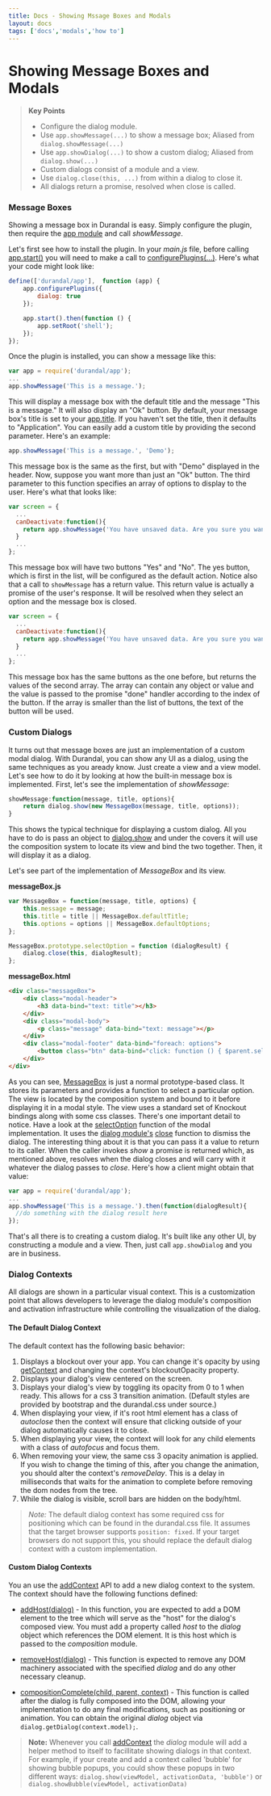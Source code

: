 ```yaml
---
title: Docs - Showing Mssage Boxes and Modals
layout: docs
tags: ['docs','modals','how to']
---
```

# Showing Message Boxes and Modals
#### 

<blockquote>
  <strong>Key Points</strong>
  <ul>
    <li>Configure the dialog module.</li>
    <li>
      Use <code>app.showMessage(...)</code> to show a message box; Aliased from <code>dialog.showMessage(...)</code>
    </li>
    <li>
      Use <code>app.showDialog(...)</code> to show a custom dialog; Aliased from <code>dialog.show(...)</code>
    </li>
    <li>
      Custom dialogs consist of a module and a view.
    </li>
    <li>
      Use <code>dialog.close(this, ...)</code> from within a dialog to close it.
    </li>
    <li>
      All dialogs return a promise, resolved when close is called.
    </li>
  </ul>
</blockquote>

### Message Boxes

Showing a message box in Durandal is easy. Simply configure the plugin, then require the [app module](/documentation/api#module/app) and call _showMessage_. 

Let's first see how to install the plugin. In your _main.js_ file, before calling [app.start()](/documentation/api#module/app/method/start) you will need to make a call to [configurePlugins(...)](/documentation/api#module/app/method/configurePlugins). Here's what your code might look like:

```javascript
define(['durandal/app'],  function (app) {
    app.configurePlugins({
        dialog: true
    });

    app.start().then(function () {
        app.setRoot('shell');
    });
});
```

Once the plugin is installed, you can show a message like this:

```javascript
var app = require('durandal/app');
...
app.showMessage('This is a message.');
```

This will display a message box with the default title and the message "This is a message." It will also display an "Ok" button.
By default, your message box's title is set to your [app.title](/documentation/api#module/app/property/title). If you haven't set the title, then it defaults to "Application".
You can easily add a custom title by providing the second parameter. Here's an example:

```javascript
app.showMessage('This is a message.', 'Demo');
```

This message box is the same as the first, but with "Demo" displayed in the header. Now, suppose you want more than just an "Ok" button. 
The third parameter to this function specifies an array of options to display to the user. Here's what that looks like:

```javascript
var screen = {
  ...
  canDeactivate:function(){
    return app.showMessage('You have unsaved data. Are you sure you want to close?', 'Unsaved Data', ['Yes', 'No']);
  }
  ...
};
```

This message box will have two buttons "Yes" and "No". The yes button, which is first in the list, will be configured as the default action.
Notice also that a call to `showMessage` has a return value. This return value is actually a promise of the user's response. 
It will be resolved when they select an option and the message box is closed.

```javascript
var screen = {
  ...
  canDeactivate:function(){
    return app.showMessage('You have unsaved data. Are you sure you want to close?', 'Unsaved Data', ['Yes', 'No'], [true, false]);
  }
  ...
};
```

This message box has the same buttons as the one before, but returns the values of the second array. The array can contain any object or value
and the value is passed to the promise "done" handler according to the index of the button. If the array is smaller than the list of buttons,
the text of the button will be used.

### Custom Dialogs

It turns out that message boxes are just an implementation of a custom modal dialog.
With Durandal, you can show any UI as a dialog, using the same techniques as you aready know. Just create a view and a view model.
Let's see how to do it by looking at how the built-in message box is implemented. 
First, let's see the implementation of _showMessage_:

```javascript
showMessage:function(message, title, options){
    return dialog.show(new MessageBox(message, title, options));
}
```

This shows the typical technique for displaying a custom dialog. All you have to do is pass an object to [dialog.show](/documentation/api#module/dialog/method/show) and under the covers it will use the composition system to locate its view and bind the two together. Then, it will display it as a dialog.

Let's see part of the implementation of _MessageBox_ and its view.

**messageBox.js**
```javascript
var MessageBox = function(message, title, options) {
    this.message = message;
    this.title = title || MessageBox.defaultTitle;
    this.options = options || MessageBox.defaultOptions;
};

MessageBox.prototype.selectOption = function (dialogResult) {
    dialog.close(this, dialogResult);
};
```
**messageBox.html**
```html
<div class="messageBox">
    <div class="modal-header">
        <h3 data-bind="text: title"></h3>
    </div>
    <div class="modal-body">
        <p class="message" data-bind="text: message"></p>
    </div>
    <div class="modal-footer" data-bind="foreach: options">
        <button class="btn" data-bind="click: function () { $parent.selectOption($data); }, text: $data, css: { 'btn-primary': $index() == 0, autofocus: $index() == 0 }"></button>
    </div>
</div>
```

As you can see, [MessageBox](/documentation/api#module/dialog/class/MessageBox) is just a normal prototype-based class. It stores its parameters and provides a function to select a particular option.
The view is located by the composition system and bound to it before displaying it in a modal style. The view uses a standard set of Knockout bindings along with some css classes.
There's one important detail to notice. Have a look at the [selectOption](/documentation/api#class/MessageBox/method/selectOption) function of the modal implementation.
It uses the [dialog module's](/documentation/api#module/dialog) [close](/documentation/api#module/dialog/method/close) function to dismiss the dialog. The interesting thing about it is that you can pass it a value to return to its caller.
When the caller invokes _show_ a promise is returned which, as mentioned above, resolves when the dialog closes and will carry with it whatever the dialog passes to _close_.
Here's how a client might obtain that value:

```javascript
var app = require('durandal/app');
...
app.showMessage('This is a message.').then(function(dialogResult){
  //do something with the dialog result here
});
```

That's all there is to creating a custom dialog. It's built like any other UI, by constructing a module and a view. Then, just call `app.showDialog` and you are in business.

### Dialog Contexts

All dialogs are shown in a particular visual context. This is a customization point that allows developers to leverage the dialog module's composition and activation infrastructure while controlling the visualization of the dialog.

#### The Default Dialog Context

The default context has the following basic behavior:

1. Displays a blockout over your app. You can change it's opacity by using [getContext](/documentation/api#module/dialog/method/getContext) and changing the context's blockoutOpacity property.
2. Displays your dialog's view centered on the screen.
3. Displays your dialog's view by toggling its opacity from 0 to 1 when ready. This allows for a css 3 transition animation. (Default styles are provided by bootstrap and the durandal.css under source.)
4. When displaying your view, if it's root html element has a class of _autoclose_ then the context will ensure that clicking outside of your dialog automatically causes it to close.
5. When displaying your view, the context will look for any child elements with a class of _autofocus_ and focus them.
6. When removing your view, the same css 3 opacity animation is applied. If you wish to change the timing of this, after you change the animation, you should alter the context's _removeDelay_. This is a delay in milliseconds that waits for the animation to complete before removing the dom nodes from the tree.
7. While the dialog is visible, scroll bars are hidden on the body/html.

>*Note:* The default dialog context has some required css for positioning which can be found in the durandal.css file. It assumes that the target browser supports `position: fixed`. If your target browsers do not support this, you should replace the default dialog context with a custom implementation.

#### Custom Dialog Contexts

You an use the [addContext](/documentation/api#module/dialog/method/addContext) API to add a new dialog context to the system. The context should have the following functions defined:

* [addHost(dialog)](/documentation/api#class/DialogContext/method/addHost) - In this function, you are expected to add a DOM element to the tree which will serve as the "host" for the dialog's composed view. You must add a property called _host_ to the _dialog_ object which references the DOM element. It is this host which is passed to the _composition_ module.

* [removeHost(dialog)](/documentation/api#class/DialogContext/method/removeHost) - This function is expected to remove any DOM machinery associated with the specified _dialog_ and do any other necessary cleanup.

* [compositionComplete(child, parent, context)](/documentation/api#class/DialogContext/method/compositionComplete) - This function is called after the dialog is fully composed into the DOM, allowing your implementation to do any final modifications, such as positioning or animation. You can obtain the original _dialog_ object via `dialog.getDialog(context.model);`.

> **Note:** Whenever you call [addContext](/documentation/api#module/dialog/method/addContext) the _dialog_ module will add a helper method to itself to facillitate showing dialogs in that context. For example, if your create and add a context called 'bubble' for showing bubble popups, you could show these popups in two different ways: `dialog.show(viewModel, activationData, 'bubble')` or `dialog.showBubble(viewModel, activationData)`